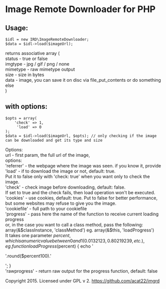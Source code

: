 Image Remote Downloader for PHP
===============================

Usage:
------
	$idl = new IRD\ImageRemoteDownloader;  
	$data = $idl->load($imageUrl);  

returns associative array (  
 status - true or false  
 imgtype - jpg / gif / png / none  
 mimetype - raw mimetype output  
 size - size in bytes  
 data - image, you can save it on disc via file_put_contents or do something else  
)  

with options:
-------------
	$opts = array(  
		'check' => 1,  
		 'load' => 0  
	);  
	$data = $idl->load($imageUrl, $opts); // only checking if the image can be downloaded and get its type and size  

Options:  
url - first param, the full url of the image,  
options:  
'referrer' - the webpage where the image was seen. if you know it, provide  
'load' - if to download the image or not, default: true.   
Put it to false only with 'check: true' when you want only to check the image.  
'check' - check image before downloading, default: false.  
If set to true and the check fails, then load operation won't be executed.  
'cookies' - use cookies, default: true. Put to false for better performance, but some websites may refuse to give you the image.  
'cookiefile' - full path to your cookiefile  
'progress' - pass here the name of the function to receive current loading progress   
or, in the case you want to call a class method, pass the following: array(&$classInstance, 'classMethod')  
eg. array(&$this, 'loadProgress')  
It takes one parameter $percent, which is a numeric value between 0 and 1 (0.0132123, 0.80219239, etc.), eg. 
	function loadProgress($percent) {
		echo '<p>'.round($percent100).'</p>';
	}  
'rawprogress' - return raw output for the progress function, default: false  

Copyright 2015. Licensed under GPL v 2.
https://github.com/acat22/imgrd
